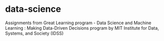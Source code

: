 # data-science

Assignments from Great Learning program - Data Science and Machine Learning : Making Data-Driven Decisions program by MIT Institute for Data, Systems, and Society (IDSS)
